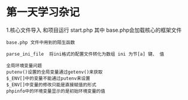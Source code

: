 # 第一天学习杂记 #
1.核心文件导入 和项目运行
    start.php 其中 base.php会加载核心的框架文件 
    
    base.php 文件中用到的陌生函数
    
    parse_ini_file  将ini格式的配置文件转化为数组 ini 为节[a] 键、 值
    
    全局环境变量问题
    putenv()设置的全局变量通过getenv()来获取 
    $_ENV[]中的变量不能通过putenv来设置
    $_ENV[]中变量的修改只能是直接赋值的形式
    phpinfo中的环境变量显示的是初始环境变量的值
    
    
    